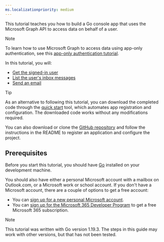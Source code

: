 ```yaml
---
ms.localizationpriority: medium
---
```


<!-- markdownlint-disable MD041 -->

This tutorial teaches you how to build a Go console app that uses the Microsoft Graph API to access data on behalf of a user.

> [!NOTE]
> To learn how to use Microsoft Graph to access data using app-only authentication, see this [app-only authentication tutorial](/graph/tutorials/go-app-only).

In this tutorial, you will:

- [Get the signed-in user](/graph/api/user-get)
- [List the user's inbox messages](/graph/api/user-list-messages)
- [Send an email](/graph/api/user-sendmail)

> [!TIP]
> As an alternative to following this tutorial, you can download the completed code through the [quick start](https://developer.microsoft.com/graph/quick-start?state=option-go) tool, which automates app registration and configuration. The downloaded code works without any modifications required.
>
> You can also download or clone the [GitHub repository](https://github.com/microsoftgraph/msgraph-training-go) and follow the instructions in the README to register an application and configure the project.

## Prerequisites

Before you start this tutorial, you should have [Go](https://go.dev/) installed on your development machine.

You should also have either a personal Microsoft account with a mailbox on Outlook.com, or a Microsoft work or school account. If you don't have a Microsoft account, there are a couple of options to get a free account:

- You can [sign up for a new personal Microsoft account](https://signup.live.com/signup?wa=wsignin1.0&rpsnv=12&ct=1454618383&rver=6.4.6456.0&wp=MBI_SSL_SHARED&wreply=https://mail.live.com/default.aspx&id=64855&cbcxt=mai&bk=1454618383&uiflavor=web&uaid=b213a65b4fdc484382b6622b3ecaa547&mkt=E-US&lc=1033&lic=1).
- You can [sign up for the Microsoft 365 Developer Program](https://developer.microsoft.com/microsoft-365/dev-program) to get a free Microsoft 365 subscription.

> [!NOTE]
> This tutorial was written with Go version 1.19.3. The steps in this guide may work with other versions, but that has not been tested.
